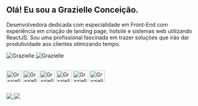 ## Olá! Eu sou a Grazielle Conceição.

Desenvolvedora dedicada com especialidade em Front-End com experiência em criação de landing page, hotsite e sistemas web utilizando ReactJS. Sou uma profissional fascinada em trazer soluções que irão dar produtividade aos clientes otimizando tempo.


![Grazielle](https://github-readme-stats.vercel.app/api?username=grazielleanna&show_icons=false&theme=react&include_all_commits=true&count_private=true)
![Grazielle](https://github-readme-stats.vercel.app/api/top-langs/?username=grazielleanna&layout=compact&langs_count=10&theme=react)

<div style="display: inline-block"><br>
  <img align="center" alt="Grazielle-HTML" height="30" width="40" src="https://cdn.jsdelivr.net/gh/devicons/devicon/icons/html5/html5-original.svg" />
  <img align="center" alt="Grazielle-CSS" height="30" width="40" src="https://cdn.jsdelivr.net/gh/devicons/devicon/icons/css3/css3-original.svg" />
  <img align="center" alt="Grazielle-React" height="30" width="40" src="https://cdn.jsdelivr.net/gh/devicons/devicon/icons/react/react-original.svg" />
  <img align="center" alt="Grazielle-Next" height="30" width="40" src="https://cdn.jsdelivr.net/gh/devicons/devicon/icons/nextjs/nextjs-original.svg" />
  <img align="center" alt="Grazielle-JS" height="30" width="40" src="https://cdn.jsdelivr.net/gh/devicons/devicon/icons/javascript/javascript-original.svg" />
  <img align="center" alt="Grazielle-TS" height="30" width="40" src="https://cdn.jsdelivr.net/gh/devicons/devicon/icons/typescript/typescript-original.svg" />
</div>

##

<div>
  <a href="https://www.linkedin.com/in/grazielle-concei%C3%A7%C3%A3o-680b29161/" target="_blank">
    <img src="https://img.shields.io/badge/LinkedIn-0077B5?style=for-the-badge&logo=linkedin&logoColor=white" />
  </a>
   <a href="mailto:grazielleconceicao@yahoo.com.br" target="_blank">
    <img src="https://img.shields.io/badge/Gmail-D14836?style=for-the-badge&logo=gmail&logoColor=white" />
  </a>
</div>
